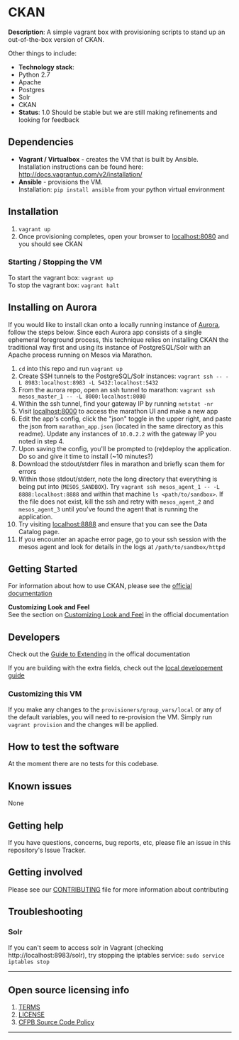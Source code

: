 # CKAN

**Description**:  A simple vagrant box with provisioning scripts to stand up an out-of-the-box version of CKAN.  

Other things to include:

  - **Technology stack**: 
   - Python 2.7
   - Apache
   - Postgres
   - Solr
   - CKAN
  - **Status**:  1.0  Should be stable but we are still making refinements and looking for feedback

## Dependencies
- **Vagrant / Virtualbox** - creates the VM that is built by Ansible.  
Installation instructions can be found here: http://docs.vagrantup.com/v2/installation/
- **Ansible** - provisions the VM.  
    Installation: `pip install ansible` from your python virtual environment

## Installation

1. `vagrant up`
2. Once provisioning completes, open your browser to [localhost:8080](http://localhost:8080) and you should see CKAN

### Starting / Stopping the VM
To start the vagrant box: `vagrant up`  
To stop the vagrant box: `vagrant halt`  

## Installing on Aurora
If you would like to install ckan onto a locally running instance of [Aurora](https://github.com/cfpb/aurora), follow the steps below.
Since each Aurora app consists of a single ephemeral foreground process, this technique relies on installing CKAN the traditional way first and using its instance of PostgreSQL/Solr with an Apache process running on Mesos via Marathon.

1. `cd` into this repo and run `vagrant up`
2. Create SSH tunnels to the PostgreSQL/Solr instances: `vagrant ssh -- -L 8983:localhost:8983 -L 5432:localhost:5432`
3. From the aurora repo, open an ssh tunnel to marathon: `vagrant ssh mesos_master_1 -- -L 8000:localhost:8080`
4. Within the ssh tunnel, find your gateway IP by running `netstat -nr`
5. Visit [localhost:8000](http://localhost:8000) to access the marathon UI and make a new app
6. Edit the app's config, click the "json" toggle in the upper right, and paste the json from `marathon_app.json` (located in the same directory as this readme). Update any instances of `10.0.2.2` with the gateway IP you noted in step 4.
7. Upon saving the config, you'll be prompted to (re)deploy the application. Do so and give it time to install (~10 minutes?)
8. Download the stdout/stderr files in marathon and briefly scan them for errors
9. Within those stdout/stderr, note the long directory that everything is being put into (`MESOS_SANDBOX`). Try `vagrant ssh mesos_agent_1 -- -L 8888:localhost:8888` and within that machine `ls <path/to/sandbox>`. If the file does not exist, kill the ssh and retry with `mesos_agent_2` and `mesos_agent_3` until you've found the agent that is running the application.
10. Try visiting [localhost:8888](http://localhost:8888) and ensure that you can see the Data Catalog page.
11. If you encounter an apache error page, go to your ssh session with the mesos agent and look for details in the logs at `/path/to/sandbox/httpd`

## Getting Started
For information about how to use CKAN, please see the [official documentation](http://docs.ckan.org/en/latest/user-guide.html)

**Customizing Look and Feel**  
See the section on [Customizing Look and Feel](http://docs.ckan.org/en/latest/sysadmin-guide.html#customizing-look-and-feel) in the official documentation

## Developers

Check out the [Guide to Extending](http://docs.ckan.org/en/latest/extensions/tutorial.html) in the offical documentation

If you are building with the extra fields, check out the [local developement guide](build-locally.md)

### Customizing this VM  
If you make any changes to the `provisioners/group_vars/local` or any of the default variables, you will need to re-provision the VM.  Simply run `vagrant provision` and the changes will be applied.  

## How to test the software

At the moment there are no tests for this codebase.  

## Known issues

None

## Getting help

If you have questions, concerns, bug reports, etc, please file an issue in this repository's Issue Tracker.

## Getting involved

Please see our [CONTRIBUTING](CONTRIBUTING.md) file for more information about contributing

## Troubleshooting  

### Solr 
If you can't seem to access solr in Vagrant (checking http://localhost:8983/solr), try stopping the iptables service:
`sudo service iptables stop`

----

## Open source licensing info
1. [TERMS](TERMS.md)
2. [LICENSE](LICENSE)
3. [CFPB Source Code Policy](https://github.com/cfpb/source-code-policy/)


----

